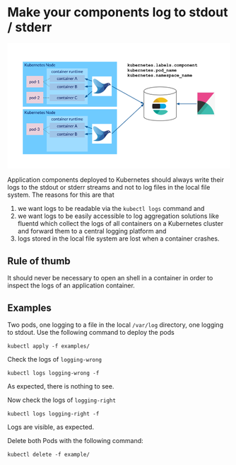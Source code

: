 # Make your components log to stdout / stderr

![Overview of EFK architecture on Kubernetes](img/efk.png)

Application components deployed to Kubernetes should always write their logs to the stdout or stderr streams and not to log files in the local file system. The reasons for this are that

1. we want logs to be readable via the `kubectl logs` command and
1. we want logs to be easily accessible to log aggregation solutions like fluentd which collect the logs of all containers on a Kubernetes cluster and forward them to a central logging platform and
1. logs stored in the local file system are lost when a container crashes.

## Rule of thumb
It should never be necessary to open an shell in a container in order to inspect the logs of an application container.

## Examples

Two pods, one logging to a file in the local `/var/log` directory, one logging to stdout. Use the following command to deploy the pods

```
kubectl apply -f examples/
```

Check the logs of `logging-wrong`

```
kubectl logs logging-wrong -f
```

As expected, there is nothing to see.

Now check the logs of `logging-right`

```
kubectl logs logging-right -f
```

Logs are visible, as expected.

Delete both Pods with the following command:

```
kubectl delete -f example/
```
